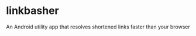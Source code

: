 linkbasher
==========

An Android utility app that resolves shortened links faster than your browser
